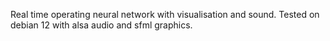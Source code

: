 Real time operating neural network with visualisation and sound.
Tested on debian 12 with alsa audio and sfml graphics.
